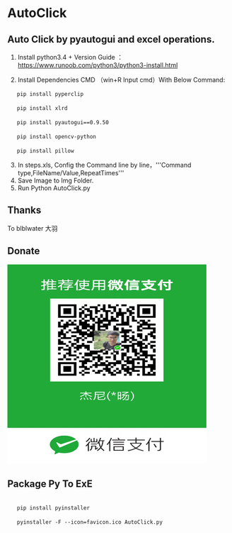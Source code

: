 # AutoClick
## Auto Click by pyautogui and excel operations.

1.	Install python3.4 + Version
Guide ：https://www.runoob.com/python3/python3-install.html

2.	Install Dependencies
CMD （win+R  Input cmd）With Below Command:
```
   pip install pyperclip
   
   pip install xlrd
   
   pip install pyautogui==0.9.50
   
   pip install opencv-python
   
   pip install pillow
```
   
3.	In steps.xls, Config the Command line by line，'''Command type,FileName/Value,RepeatTimes'''
4.	Save Image to Img Folder.
6.	Run Python AutoClick.py 

## Thanks 
To blblwater 大羽


## Donate 

<img src="https://github.com/JanneyLi/AutoClick/blob/main/img/WechatDonate.jpg" width="450" height="450" alt="Donate coffee"/><br/>

## Package Py To ExE

```

   pip install pyinstaller

   pyinstaller -F --icon=favicon.ico AutoClick.py

```
